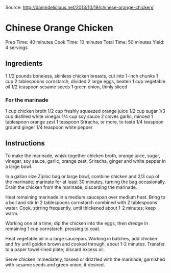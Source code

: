 Source: http://damndelicious.net/2013/10/19/chinese-orange-chicken/

# Chinese Orange Chicken

Prep Time: 40 minutes
Cook Time: 10 minutes
Total Time: 50 minutes
Yield: 4 servings

## Ingredients
1 1/2 pounds boneless, skinless chicken breasts, cut into 1-inch chunks
1 cup 2 tablespoons cornstarch, divided
2 large eggs, beaten
1 cup vegetable oil
1/2 teaspoon sesame seeds
1 green onion, thinly sliced

### For the marinade
1 cup chicken broth
1/2 cup freshly squeezed orange juice
1/2 cup sugar
1/3 cup distilled white vinegar
1/4 cup soy sauce
2 cloves garlic, minced
1 tablespoon orange zest
1 teaspoon Sriracha, or more, to taste
1/4 teaspoon ground ginger
1/4 teaspoon white pepper

## Instructions

To make the marinade, whisk together chicken broth, orange juice, sugar, vinegar, soy sauce, garlic, orange zest, Sriracha, ginger and white pepper in a large bowl.

In a gallon size Ziploc bag or large bowl, combine chicken and 2/3 cup of the marinade; marinate for at least 30 minutes, turning the bag occasionally. Drain the chicken from the marinade, discarding the marinade.

Heat remaining marinade in a medium saucepan over medium heat. Bring to a boil and stir in 2 tablespoons cornstarch combined with 2 tablespoons water. Cook, stirring frequently, until thickened about 1-2 minutes; keep warm.

Working one at a time, dip the chicken into the eggs, then dredge in remaining 1 cup cornstarch, pressing to coat.

Heat vegetable oil in a large saucepan. Working in batches, add chicken and fry until golden brown and cooked through, about 1-2 minutes. Transfer to a paper towel-lined plate; discard excess oil.

Serve chicken immediately, tossed or drizzled with the marinade, garnished with sesame seeds and green onion, if desired.
